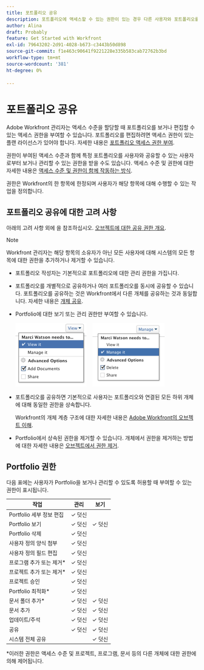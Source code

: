 ```yaml
---
title: 포트폴리오 공유
description: 포트폴리오에 액세스할 수 있는 권한이 있는 경우 다른 사용자와 포트폴리오를 공유할 수 있습니다.
author: Alina
draft: Probably
feature: Get Started with Workfront
exl-id: 79643202-2d91-4028-b673-c3443b50d898
source-git-commit: f1e463c90641f9221228e335b583cab72762b3bd
workflow-type: tm+mt
source-wordcount: '381'
ht-degree: 0%

---
```


# 포트폴리오 공유

Adobe Workfront 관리자는 액세스 수준을 할당할 때 포트폴리오를 보거나 편집할 수 있는 액세스 권한을 부여할 수 있습니다. 포트폴리오를 편집하려면 액세스 권한이 있는 플랜 라이선스가 있어야 합니다. 자세한 내용은 [포트폴리오 액세스 권한 부여](../../administration-and-setup/add-users/configure-and-grant-access/grant-access-portfolios.md).

권한이 부여된 액세스 수준과 함께 특정 포트폴리오를 사용자와 공유할 수 있는 사용자로부터 보거나 관리할 수 있는 권한을 받을 수도 있습니다. 액세스 수준 및 권한에 대한 자세한 내용은 [액세스 수준 및 권한이 함께 작동하는 방식](../../administration-and-setup/add-users/access-levels-and-object-permissions/how-access-levels-permissions-work-together.md).

권한은 Workfront의 한 항목에 한정되며 사용자가 해당 항목에 대해 수행할 수 있는 작업을 정의합니다.

## 포트폴리오 공유에 대한 고려 사항

아래의 고려 사항 외에 을 참조하십시오. [오브젝트에 대한 공유 권한 개요](../../workfront-basics/grant-and-request-access-to-objects/sharing-permissions-on-objects-overview.md).

>[!NOTE]
>
>Workfront 관리자는 해당 항목의 소유자가 아닌 모든 사용자에 대해 시스템의 모든 항목에 대한 권한을 추가하거나 제거할 수 있습니다.

* 포트폴리오 작성자는 기본적으로 포트폴리오에 대한 관리 권한을 가집니다.
* 포트폴리오를 개별적으로 공유하거나 여러 포트폴리오를 동시에 공유할 수 있습니다. 포트폴리오를 공유하는 것은 Workfront에서 다른 개체를 공유하는 것과 동일합니다. 자세한 내용은 [개체 공유](../../workfront-basics/grant-and-request-access-to-objects/share-an-object.md).

* Portfolio에 대한 보기 또는 관리 권한만 부여할 수 있습니다.

  ![](assets/screen-shot-2014-01-23-at-12.45.15-pm.png)    ![](assets/screen-shot-2014-01-22-at-10.03.43-am-190x167.png)

* 포트폴리오를 공유하면 기본적으로 사용자는 포트폴리오와 연결된 모든 하위 개체에 대해 동일한 권한을 상속합니다.

  Workfront의 개체 계층 구조에 대한 자세한 내용은 [Adobe Workfront의 오브젝트 이해](../../workfront-basics/navigate-workfront/workfront-navigation/understand-objects.md).

* Portfolio에서 상속된 권한을 제거할 수 있습니다. 개체에서 권한을 제거하는 방법에 대한 자세한 내용은 [오브젝트에서 권한 제거](../../workfront-basics/grant-and-request-access-to-objects/remove-permissions-from-objects.md).

## Portfolio 권한

다음 표에는 사용자가 Portfolio을 보거나 관리할 수 있도록 허용할 때 부여할 수 있는 권한이 표시됩니다.

| **작업** | **관리** | **보기** |
|---|---|---|
| Portfolio 세부 정보 편집 | ✓ 덧신 |   |
| Portfolio 보기 | ✓ 덧신 | ✓ 덧신 |
| Portfolio 삭제 | ✓ 덧신 |   |
| 사용자 정의 양식 첨부 | ✓ 덧신 |   |
| 사용자 정의 필드 편집 | ✓ 덧신 |   |
| 프로그램 추가 또는 제거&#42; | ✓ 덧신 |   |
| 프로젝트 추가 또는 제거&#42; | ✓ 덧신 |   |
| 프로젝트 승인 | ✓ 덧신 |   |
| Portfolio 최적화&#42; | ✓ 덧신 |   |
| 문서 폴더 추가&#42; | ✓ 덧신 | ✓ 덧신 |
| 문서 추가 | ✓ 덧신 | ✓ 덧신 |
| 업데이트/주석 | ✓ 덧신 | ✓ 덧신 |
| 공유 | ✓ 덧신 | ✓ 덧신 |
| 시스템 전체 공유 |   | ✓ 덧신 |

*이러한 권한은 액세스 수준 및 프로젝트, 프로그램, 문서 등의 다른 개체에 대한 권한에 의해 제어됩니다.
